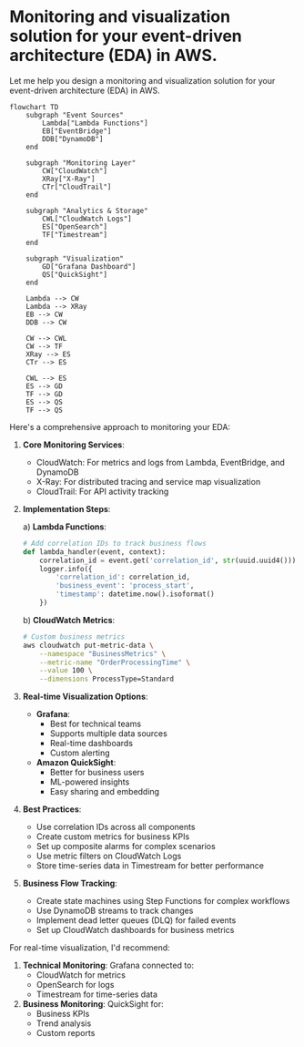 # Monitoring and visualization solution for your event-driven architecture (EDA) in AWS.

Let me help you design a monitoring and visualization solution for your event-driven architecture (EDA) in AWS.



```mermaid
flowchart TD
    subgraph "Event Sources"
        Lambda["Lambda Functions"]
        EB["EventBridge"]
        DDB["DynamoDB"]
    end

    subgraph "Monitoring Layer"
        CW["CloudWatch"]
        XRay["X-Ray"]
        CTr["CloudTrail"]
    end

    subgraph "Analytics & Storage"
        CWL["CloudWatch Logs"]
        ES["OpenSearch"]
        TF["Timestream"]
    end

    subgraph "Visualization"
        GD["Grafana Dashboard"]
        QS["QuickSight"]
    end

    Lambda --> CW
    Lambda --> XRay
    EB --> CW
    DDB --> CW
    
    CW --> CWL
    CW --> TF
    XRay --> ES
    CTr --> ES
    
    CWL --> ES
    ES --> GD
    TF --> GD
    ES --> QS
    TF --> QS

```

Here's a comprehensive approach to monitoring your EDA:

1. **Core Monitoring Services**:
   * CloudWatch: For metrics and logs from Lambda, EventBridge, and DynamoDB
   * X-Ray: For distributed tracing and service map visualization
   * CloudTrail: For API activity tracking
2.  **Implementation Steps**:

    a) **Lambda Functions**:

    ```python
    # Add correlation IDs to track business flows
    def lambda_handler(event, context):
        correlation_id = event.get('correlation_id', str(uuid.uuid4()))
        logger.info({
            'correlation_id': correlation_id,
            'business_event': 'process_start',
            'timestamp': datetime.now().isoformat()
        })
    ```

    b) **CloudWatch Metrics**:

    ```bash
    # Custom business metrics
    aws cloudwatch put-metric-data \
        --namespace "BusinessMetrics" \
        --metric-name "OrderProcessingTime" \
        --value 100 \
        --dimensions ProcessType=Standard
    ```
3. **Real-time Visualization Options**:
   * **Grafana**:
     * Best for technical teams
     * Supports multiple data sources
     * Real-time dashboards
     * Custom alerting
   * **Amazon QuickSight**:
     * Better for business users
     * ML-powered insights
     * Easy sharing and embedding
4. **Best Practices**:
   * Use correlation IDs across all components
   * Create custom metrics for business KPIs
   * Set up composite alarms for complex scenarios
   * Use metric filters on CloudWatch Logs
   * Store time-series data in Timestream for better performance
5. **Business Flow Tracking**:
   * Create state machines using Step Functions for complex workflows
   * Use DynamoDB streams to track changes
   * Implement dead letter queues (DLQ) for failed events
   * Set up CloudWatch dashboards for business metrics

For real-time visualization, I'd recommend:

1. **Technical Monitoring**: Grafana connected to:
   * CloudWatch for metrics
   * OpenSearch for logs
   * Timestream for time-series data
2. **Business Monitoring**: QuickSight for:
   * Business KPIs
   * Trend analysis
   * Custom reports

